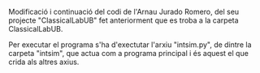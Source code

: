 Modificació i continuació del codi de l'Arnau Jurado Romero, del seu projecte "ClassicalLabUB" fet anteriorment que es troba a la carpeta ClassicalLabUB.

Per executar el programa s'ha d'exectutar l'arxiu "intsim.py", de dintre la carpeta "intsim", que actua com a programa principal i és aquest el que crida als altres axius.
